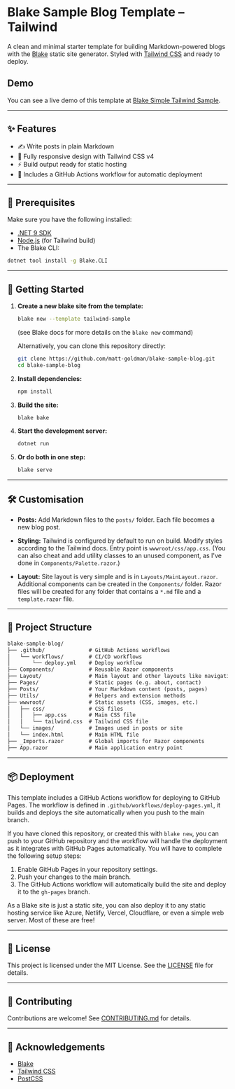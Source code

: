 # Blake Sample Blog Template – Tailwind

A clean and minimal starter template for building Markdown-powered blogs with the [Blake](https://github.com/matt-goldman/blake) static site generator.
Styled with [Tailwind CSS](https://tailwindcss.com/) and ready to deploy.

## Demo

You can see a live demo of this template at [Blake Simple Tailwind Sample](https://matt-goldman.github.io/BlakeSimpleTailwindSample).

---

## ✨ Features

* ✍️ Write posts in plain Markdown
* 🎨 Fully responsive design with Tailwind CSS v4
* ⚡ Build output ready for static hosting
* 🚀 Includes a GitHub Actions workflow for automatic deployment

---

## 🚧 Prerequisites

Make sure you have the following installed:

* [.NET 9 SDK](https://dotnet.microsoft.com/download/)
* [Node.js](https://nodejs.org/) (for Tailwind build)
* The Blake CLI:

```bash
dotnet tool install -g Blake.CLI
```

---

## 🚀 Getting Started

1. **Create a new blake site from the template:**

   ```bash
   blake new --template tailwind-sample
   ```
   (see Blake docs for more details on the `blake new` command)

   Alternatively, you can clone this repository directly:

   ```bash
   git clone https://github.com/matt-goldman/blake-sample-blog.git
   cd blake-sample-blog
   ```

2. **Install dependencies:**

   ```bash
   npm install
   ```

3. **Build the site:**

   ```bash
   blake bake
   ```

4. **Start the development server:**

   ```bash
   dotnet run
   ```

5. **Or do both in one step:**

   ```bash
   blake serve
   ```

---

## 🛠 Customisation

* **Posts:**
  Add Markdown files to the `posts/` folder. Each file becomes a new blog post.

* **Styling:**
  Tailwind is configured by default to run on build. Modify styles according to the Tailwind docs. Entry point is `wwwroot/css/app.css`. (You can also cheat and add utility classes to an unused component, as I've done in `Components/Palette.razor`.)

* **Layout:**
  Site layout is very simple and is in `Layouts/MainLayout.razor`. Additional components can be created in the `Components/` folder. Razor files will be created for any folder that contains a `*.md` file and a `template.razor` file.

---

## 📁 Project Structure

```txt
blake-sample-blog/
├── .github/              # GitHub Actions workflows
│   └── workflows/        # CI/CD workflows
│       └── deploy.yml    # Deploy workflow
├── Components/           # Reusable Razor components
├── Layout/               # Main layout and other layouts like navigation
├── Pages/                # Static pages (e.g. about, contact)
├── Posts/                # Your Markdown content (posts, pages)
├── Utils/                # Helpers and extension methods
├── wwwroot/              # Static assets (CSS, images, etc.)
│   ├── css/              # CSS files
│   │   ├── app.css       # Main CSS file
│   │   └── tailwind.css  # Tailwind CSS file
│   └── images/           # Images used in posts or site
│   └── index.html        # Main HTML file
├── _Imports.razor        # Global imports for Razor components
├── App.razor             # Main application entry point
```

---

## 📦 Deployment

This template includes a GitHub Actions workflow for deploying to GitHub Pages. The workflow is defined in `.github/workflows/deploy-pages.yml`, it builds and deploys the site automatically when you push to the main branch.

If you have cloned this repository, or created this with `blake new`, you can push to your GitHub repository and the workflow will handle the deployment as it integrates with GitHub Pages automatically. You will have to complete the following setup steps:

1. Enable GitHub Pages in your repository settings.
2. Push your changes to the main branch.
3. The GitHub Actions workflow will automatically build the site and deploy it to the `gh-pages` branch.

As a Blake site is just a static site, you can also deploy it to any static hosting service like Azure, Netlify, Vercel, Cloudflare, or even a simple web server. Most of these are free!

---

## 📄 License

This project is licensed under the MIT License.
See the [LICENSE](LICENSE) file for details.

---

## 🤝 Contributing

Contributions are welcome!
See [CONTRIBUTING.md](CONTRIBUTING.md) for details.

---

## 🙏 Acknowledgements

* [Blake](https://github.com/matt-goldman/blake)
* [Tailwind CSS](https://tailwindcss.com/)
* [PostCSS](https://postcss.org/)
